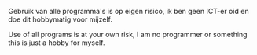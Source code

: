 Gebruik van alle programma's is op eigen risico, ik ben geen ICT-er oid en doe dit hobbymatig voor mijzelf.

Use of all programs is at your own risk, I am no programmer or something this is just a hobby for myself.
